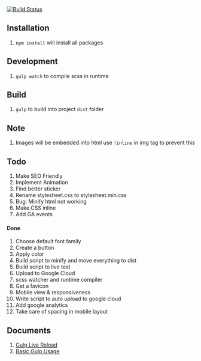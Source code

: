 [![Build Status](https://travis-ci.org/therahulprasad/rahulprasad.com.svg?branch=master)](https://travis-ci.org/therahulprasad/rahulprasad.com)

## Installation
1. `npm install` will install all packages

## Development
1. `gulp watch` to compile scss in runtime

## Build
1. `gulp` to build into project `dist` folder

## Note
1. Images will be embedded into html use `!inline` in img tag to prevent this

## Todo
1. Make SEO Friendly
1. Implement Animation
1. Find better sticker
1. Rename stylesheet.css to stylesheet.min.css
1. Bug: Minify html not working
1. Make CSS inline
1. Add GA events

#### Done
1. Choose default font family 
1. Create a button
1. Apply color
1. Build script to minify and move everything to dist
1. Build script to live test
1. Upload to Google Cloud
1. scss watcher and runtime compiler
1. Get a favicon
1. Mobile view & responsiveness
1. Write script to auto upload to google cloud
1. Add google analytics
1. Take care of spacing in mobile layout

## Documents
1. [Gulp Live Reload](https://scotch.io/tutorials/a-quick-guide-to-using-livereload-with-gulp)
1. [Basic Gulp Usage](https://julienrenaux.fr/2014/05/25/introduction-to-gulp-js-with-practical-examples/)
